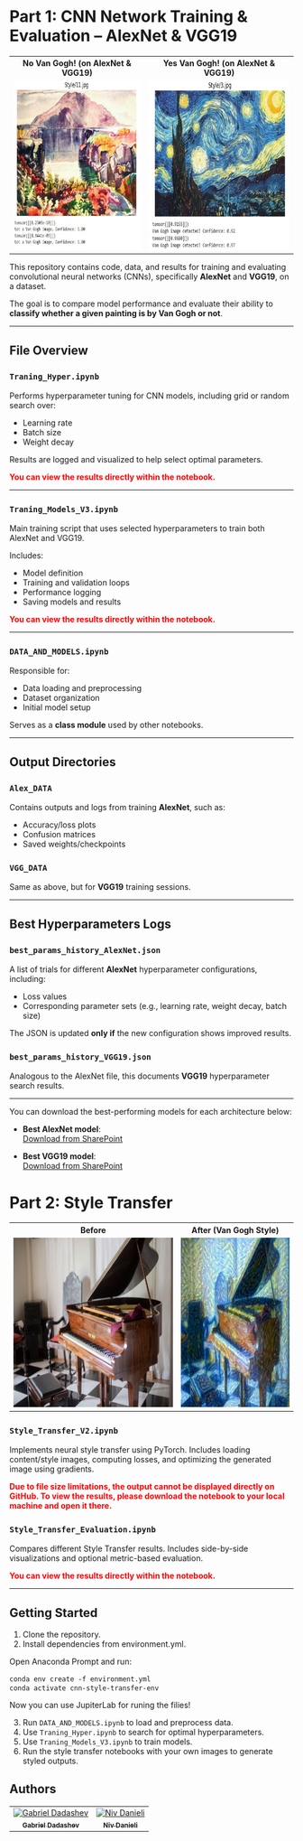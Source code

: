 # Part 1: CNN Network Training & Evaluation – AlexNet & VGG19

<table>
  <tr>
    <th align="center">No Van Gogh! (on AlexNet & VGG19)</th>
    <th align="center">Yes Van Gogh! (on AlexNet & VGG19)</th>
  </tr>
  <tr>
    <td align="center">
      <img src="https://github.com/futuremobilitylabTAU/Van_Gogh_Back_to_Life/blob/main/Classi/no_example.jpg" height="300"/>
    </td>
    <td align="center">
      <img src="https://github.com/futuremobilitylabTAU/Van_Gogh_Back_to_Life/blob/main/Classi/yes_example.jpg" height="300"/>
    </td>
  </tr>
</table>

This repository contains code, data, and results for training and evaluating convolutional neural networks (CNNs), specifically **AlexNet** and **VGG19**, on a dataset.

The goal is to compare model performance and evaluate their ability to **classify whether a given painting is by Van Gogh or not**.


---

## File Overview

### `Traning_Hyper.ipynb`
Performs hyperparameter tuning for CNN models, including grid or random search over:
- Learning rate
- Batch size
- Weight decay

Results are logged and visualized to help select optimal parameters.

<span style="color:red; font-weight:bold">You can view the results directly within the notebook.</span>


---

### `Traning_Models_V3.ipynb`
Main training script that uses selected hyperparameters to train both AlexNet and VGG19.

Includes:
- Model definition  
- Training and validation loops  
- Performance logging  
- Saving models and results

<span style="color:red; font-weight:bold">You can view the results directly within the notebook.</span>

---

### `DATA_AND_MODELS.ipynb`
Responsible for:
- Data loading and preprocessing  
- Dataset organization  
- Initial model setup

Serves as a **class module** used by other notebooks.

---

## Output Directories

### `Alex_DATA`
Contains outputs and logs from training **AlexNet**, such as:
- Accuracy/loss plots  
- Confusion matrices  
- Saved weights/checkpoints

### `VGG_DATA`
Same as above, but for **VGG19** training sessions.

---

## Best Hyperparameters Logs

### `best_params_history_AlexNet.json`
A list of trials for different **AlexNet** hyperparameter configurations, including:
- Loss values  
- Corresponding parameter sets (e.g., learning rate, weight decay, batch size)  

The JSON is updated **only if** the new configuration shows improved results.

### `best_params_history_VGG19.json`
Analogous to the AlexNet file, this documents **VGG19** hyperparameter search results.


---

You can download the best-performing models for each architecture below:

- **Best AlexNet model**:  
  [Download from SharePoint](https://tauex-my.sharepoint.com/:u:/g/personal/dadashev_tauex_tau_ac_il/EQ1jWbEhdKBPtR0gtbIrBQMBPOIz9LXHd8Ow2vZJdaj1MA?e=GuKEr8)

- **Best VGG19 model**:  
  [Download from SharePoint](https://tauex-my.sharepoint.com/:u:/g/personal/dadashev_tauex_tau_ac_il/EXrXLIu4_BpIt4V5UUEm1dIB44rYrqA6Aa2EHfVi1N-lpQ?e=wRK9G7)


# Part 2:  Style Transfer

<table>
  <tr>
    <th align="center">Before </th>
    <th align="center">After (Van Gogh Style)</th>
  </tr>
  <tr>
    <td align="center">
      <img src="https://github.com/futuremobilitylabTAU/Van_Gogh_Back_to_Life/blob/main/Content/18.jpg?raw=true" height="300"/>
    </td>
    <td align="center">
      <img src="https://github.com/futuremobilitylabTAU/Van_Gogh_Back_to_Life/blob/main/VGG19/18.jpg?raw=true" height="300"/>
    </td>
  </tr>
</table>

### `Style_Transfer_V2.ipynb`
Implements neural style transfer using PyTorch. Includes loading content/style images, computing losses, and optimizing the generated image using gradients.

<span style="color:red; font-weight:bold">
Due to file size limitations, the output cannot be displayed directly on GitHub.  
To view the results, please download the notebook to your local machine and open it there.
</span>


### `Style_Transfer_Evaluation.ipynb`
Compares different Style Transfer results. Includes side-by-side visualizations and optional metric-based evaluation.

<span style="color:red; font-weight:bold">You can view the results directly within the notebook.</span>

---

## Getting Started

1. Clone the repository.
2. Install dependencies from environment.yml.

Open Anaconda Prompt and run:

```
conda env create -f environment.yml
conda activate cnn-style-transfer-env
```

Now you can use JupiterLab for runing the filies!


3. Run `DATA_AND_MODELS.ipynb` to load and preprocess data.
4. Use `Traning_Hyper.ipynb` to search for optimal hyperparameters.
5. Use `Traning_Models_V3.ipynb` to train models.
6. Run the style transfer notebooks with your own images to generate styled outputs.


## Authors

<table>
  <tr>
    <td align="center">
      <a href="https://github.com/gabidadashev">
        <img src="https://github.com/gabidadashev.png" width="100px;" alt="Gabriel Dadashev"/><br />
        <sub><b>Gabriel Dadashev</b></sub>
      </a>
    </td>
    <td align="center">
      <a href="https://github.com/nivdanieli">
        <img src="https://github.com/nivdanieli.png" width="100px;" alt="Niv Danieli"/><br />
        <sub><b>Niv Danieli</b></sub>
      </a>
    </td>
  </tr>
</table>
